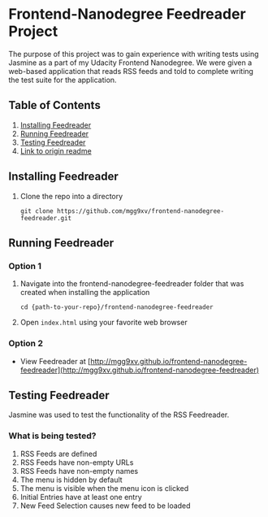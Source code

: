 # Frontend-Nanodegree Feedreader Project

The purpose of this project was to gain experience with writing tests using Jasmine as a part of my Udacity Frontend Nanodegree. We were given a web-based application that reads RSS feeds and told to complete writing the test suite for the application.

## Table of Contents
1. [Installing Feedreader](#installing)
1. [Running Feedreader](#running)
1. [Testing Feedreader](#tests)
1. [Link to origin readme](./ORIGINAL-README.md)

## Installing Feedreader <a id="installing"></a>
1. Clone the repo into a directory

    `
    git clone https://github.com/mgg9xv/frontend-nanodegree-feedreader.git
    `

## Running Feedreader <a id="running"></a>

### Option 1
1. Navigate into the frontend-nanodegree-feedreader folder that was created when installing the application

    ```
    cd {path-to-your-repo}/frontend-nanodegree-feedreader
    ```
1. Open `index.html` using your favorite web browser

### Option 2

+ View Feedreader at [http://mgg9xv.github.io/frontend-nanodegree-feedreader](http://mgg9xv.github.io/frontend-nanodegree-feedreader)

## Testing Feedreader

Jasmine was used to test the functionality of the RSS Feedreader.

### What is being tested?

1. RSS Feeds are defined
1. RSS Feeds have non-empty URLs
1. RSS Feeds have non-empty names
1. The menu is hidden by default
1. The menu is visible when the menu icon is clicked
1. Initial Entries have at least one entry
1. New Feed Selection causes new feed to be loaded
